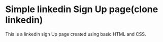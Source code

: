 # Simple linkedin Sign Up page(clone linkedin)
This is a linkedin sign Up page created using basic HTML and CSS. 

